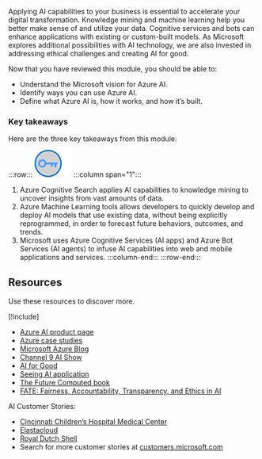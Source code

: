 Applying AI capabilities to your business is essential to accelerate your digital transformation. Knowledge mining and machine learning help you better make sense of and utilize your data. Cognitive services and bots can enhance applications with existing or custom-built models. As Microsoft explores additional possibilities with AI technology, we are also invested in addressing ethical challenges and creating AI for good.  

Now that you have reviewed this module, you should be able to:

- Understand the Microsoft vision for Azure AI.
- Identify ways you can use Azure AI.
- Define what Azure AI is, how it works, and how it’s built.

### Key takeaways

Here are the three key takeaways from this module:
 
:::row:::
![Icon of key](../media/key-takeaway.png)
:::column span="1":::
1. Azure Cognitive Search applies AI capabilities to knowledge mining to uncover insights from vast amounts of data.
1. Azure Machine Learning tools allows developers to quickly develop and deploy AI models that use existing data, without being explicitly reprogrammed, in order to forecast future behaviors, outcomes, and trends.
1. Microsoft uses Azure Cognitive Services (AI apps) and Azure Bot Services (AI agents) to infuse AI capabilities into web and mobile applications and services.
:::column-end:::
:::row-end:::

## Resources

Use these resources to discover more.

[!include[](../../../includes/open-link-in-new-tab-note.md)]

- [Azure AI product page](http://azure.com/ai)
- [Azure case studies](https://azure.microsoft.com/case-studies/)
- [Microsoft Azure Blog](https://azure.microsoft.com/blog/) 
- [Channel 9 AI Show](https://channel9.msdn.com/Shows/AI-Show) 
- [AI for Good](https://www.microsoft.com/ai/ai-for-good)
- [Seeing AI application](https://www.microsoft.com/seeing-ai/)
- [The Future Computed book](https://news.microsoft.com/futurecomputed/)
- [FATE: Fairness, Accountability, Transparency, and Ethics in AI](https://www.microsoft.com/research/group/fate/)

AI Customer Stories:
- [Cincinnati Children’s Hospital Medical Center](http://customers.microsoft.com/story/cincinnati-childrens-hospital-health-provider-azure)
- [Elastacloud](http://customers.microsoft.com/story/elastacloud-partner-professional-services-azure-machine-learning)
- [Royal Dutch Shell](https://customers.microsoft.com/story/shell-mining-oil-gas-azure-databricks)
- Search for more customer stories at [customers.microsoft.com](https://customers.microsoft.com/)